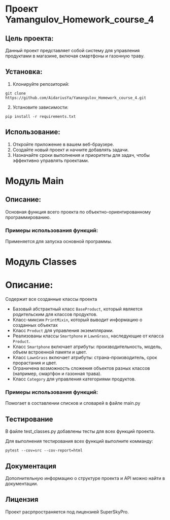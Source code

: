 # Проект Yamangulov_Homework_course_4
## Цель проекта:

Данный проект представляет собой систему для управления продуктами в магазине, включая смартфоны и газонную траву.

## Установка:

1. Клонируйте репозиторий:
```
git clone https://github.com/AidariusYa/Yamangulov_Homework_course_4.git
```
2. Установите зависимости:
```
pip install -r requirements.txt
```
## Использование:

1. Откройте приложение в вашем веб-браузере.
2. Создайте новый проект и начните добавлять задачи.
3. Назначайте сроки выполнения и приоритеты для задач, чтобы эффективно управлять проектами.
# Модуль Main

## Описание:
Основная функция всего проекта по 
объектно-ориентированному программированию.
### Примеры использования функций:

Применяется для запуска основной программы.

# Модуль Classes

# Описание: 
Содержит все созданные классы проекта
- Базовый абстрактный класс `BaseProduct`, который является родительским для классов продуктов.
- Класс-миксин `PrintMixin`, который выводит информацию о созданных объектах
- Класс `Product` для управления экземплярами.
- Реализованы классы `Smartphone` и `LawnGrass`, наследующие от класса `Product`.
- Класс `Smartphone` включает атрибуты: производительность, модель, объем встроенной памяти и цвет.
- Класс `LawnGrass` включает атрибуты: страна-производитель, срок прорастания и цвет.
- Ограничена возможность сложения объектов разных классов (например, смартфон и газонная трава).
- Класс `Category` для управления категориями продуктов.


### Примеры использования функций:

Помогает в составлении списков и словарей в файле main.py
## Тестирование
В файле test_classes.py добавлены тесты для всех функций проекта.

Для выполнения тестирования всех функций выполните комманду:
```
pytest --cov=src --cov-report=html
```

## Документация

Дополнительную информацию о структуре проекта и API можно найти в
документации.

## Лицензия

Проект расрпространяется под лицензией SuperSkyPro.